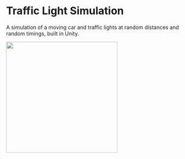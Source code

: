 # Traffic Light Simulation

A simulation of a moving car and traffic lights at random distances and random timings, built in Unity.

<img src="https://i.imgur.com/lPL9Am9.gif" width="300px" />